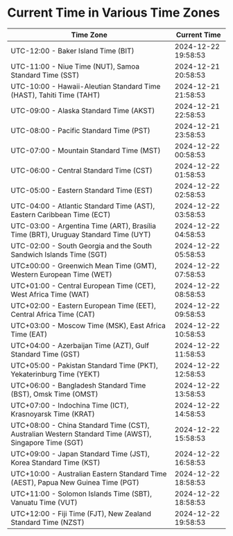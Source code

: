# Current Time in Various Time Zones

| Time Zone | Current Time |
|-----------|--------------|
| UTC-12:00 - Baker Island Time (BIT) | 2024-12-22 19:58:53 |
| UTC-11:00 - Niue Time (NUT), Samoa Standard Time (SST) | 2024-12-21 20:58:53 |
| UTC-10:00 - Hawaii-Aleutian Standard Time (HAST), Tahiti Time (TAHT) | 2024-12-21 21:58:53 |
| UTC-09:00 - Alaska Standard Time (AKST) | 2024-12-21 22:58:53 |
| UTC-08:00 - Pacific Standard Time (PST) | 2024-12-21 23:58:53 |
| UTC-07:00 - Mountain Standard Time (MST) | 2024-12-22 00:58:53 |
| UTC-06:00 - Central Standard Time (CST) | 2024-12-22 01:58:53 |
| UTC-05:00 - Eastern Standard Time (EST) | 2024-12-22 02:58:53 |
| UTC-04:00 - Atlantic Standard Time (AST), Eastern Caribbean Time (ECT) | 2024-12-22 03:58:53 |
| UTC-03:00 - Argentina Time (ART), Brasília Time (BRT), Uruguay Standard Time (UYT) | 2024-12-22 04:58:53 |
| UTC-02:00 - South Georgia and the South Sandwich Islands Time (SGT) | 2024-12-22 05:58:53 |
| UTC±00:00 - Greenwich Mean Time (GMT), Western European Time (WET) | 2024-12-22 07:58:53 |
| UTC+01:00 - Central European Time (CET), West Africa Time (WAT) | 2024-12-22 08:58:53 |
| UTC+02:00 - Eastern European Time (EET), Central Africa Time (CAT) | 2024-12-22 09:58:53 |
| UTC+03:00 - Moscow Time (MSK), East Africa Time (EAT) | 2024-12-22 10:58:53 |
| UTC+04:00 - Azerbaijan Time (AZT), Gulf Standard Time (GST) | 2024-12-22 11:58:53 |
| UTC+05:00 - Pakistan Standard Time (PKT), Yekaterinburg Time (YEKT) | 2024-12-22 12:58:53 |
| UTC+06:00 - Bangladesh Standard Time (BST), Omsk Time (OMST) | 2024-12-22 13:58:53 |
| UTC+07:00 - Indochina Time (ICT), Krasnoyarsk Time (KRAT) | 2024-12-22 14:58:53 |
| UTC+08:00 - China Standard Time (CST), Australian Western Standard Time (AWST), Singapore Time (SGT) | 2024-12-22 15:58:53 |
| UTC+09:00 - Japan Standard Time (JST), Korea Standard Time (KST) | 2024-12-22 16:58:53 |
| UTC+10:00 - Australian Eastern Standard Time (AEST), Papua New Guinea Time (PGT) | 2024-12-22 18:58:53 |
| UTC+11:00 - Solomon Islands Time (SBT), Vanuatu Time (VUT) | 2024-12-22 18:58:53 |
| UTC+12:00 - Fiji Time (FJT), New Zealand Standard Time (NZST) | 2024-12-22 19:58:53 |
